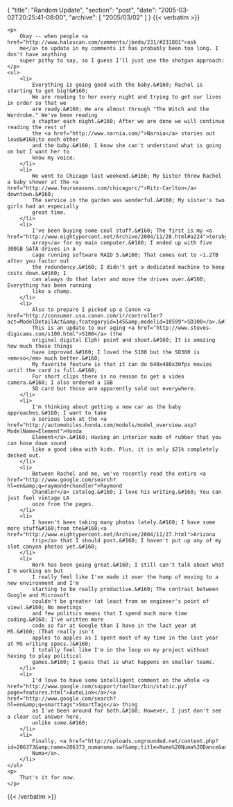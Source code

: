 {
  "title": "Random Update",
  "section": "post",
  "date": "2005-03-02T20:25:41-08:00",
  "archive": [
    "2005/03/02"
  ]
}
{{< verbatim >}}

    <p>
        Okay -- when people <a href="http://www.haloscan.com/comments/jbeda/231/#231881">ask
        me</a> to update in my comments it has probably been too long. I don't have anything
        super pithy to say, so I guess I'll just use the shotgun approach: 
    </p>
    <ul>
        <li>
            Everything is going good with the baby.&#160; Rachel is starting to get big!&#160;
            We are reading to her every night and trying to get our lives in order so that we
            are ready.&#160; We are almost through "The Witch and the Wardrobe." We've been reading
            a chapter each night.&#160; After we are done we will continue reading the rest of
            the <a href="http://www.narnia.com/">Narnia</a> stories out loud&#160;to each other
            and the baby.&#160; I know she can't understand what is going on but I want her to
            know my voice. 
        </li>
        <li>
            We went to Chicago last weekend.&#160; My Sister threw Rachel a baby shower at the <a href="http://www.fourseasons.com/chicagorc/">Ritz-Carlton</a> downtown.&#160;
            The service in the garden was wonderful.&#160; My sister's two girls had an especially
            great time. 
        </li>
        <li>
            I've been buying some cool stuff.&#160; The first is my <a href="http://www.eightypercent.net/Archive/2004/11/28.html#a224">terabyte
            array</a> for my main computer.&#160; I ended up with five 300GB SATA drives in a
            cage running software RAID 5.&#160; That comes out to ~1.2TB after you factor out
            the redundency.&#160; I didn't get a dedicated machine to keep costs down.&#160; I
            can always do that later and move the drives over.&#160; Everything has been running
            like a champ. 
        </li>
        <li>
            Also to prepare I picked up a Canon <a href="http://consumer.usa.canon.com/ir/controller?act=ModelDetailAct&amp;fcategoryid=145&amp;modelid=10599">SD300</a>.&#160;
            This is an update to our aging <a href="http://www.steves-digicams.com/s100.html">S100</a> (the
            original digital Elph) point and shoot.&#160; It is amazing how much these things
            have improved.&#160; I loved the S100 but the SD300 is <em>so</em> much better.&#160;
            My favorite feature is that it can do 640x480x30fps movies until the card is full.&#160;
            For short clips there is no reason to get a video camera.&#160; I also ordered a 1GB
            SD card but those are apparently sold out everywhere. 
        </li>
        <li>
            I'm thinking about getting a new car as the baby approaches.&#160; I want to take
            a serious look at the <a href="http://automobiles.honda.com/models/model_overview.asp?ModelName=Element">Honda
            Element</a>.&#160; Having an interior made of rubber that you can hose down sound
            like a good idea with kids. Plus, it is only $21k completely decked out. 
        </li>
        <li>
            Between Rachel and me, we've recently read the entire <a href="http://www.google.com/search?hl=en&amp;q=raymond+chandler">Raymond
            Chandler</a> catalog.&#160; I love his writing.&#160; You can just feel vintage LA
            ooze from the pages. 
        </li>
        <li>
            I haven't been taking many photos lately.&#160; I have some more stuff&#160;from the&#160;<a href="http://www.eightypercent.net/Archive/2004/11/27.html">Arizona
            trip</a> that I should post.&#160; I haven't put up any of my slot canyon photos yet.&#160; 
        </li>
        <li>
            Work has been going great.&#160; I still can't talk about what I'm working on but
            I really feel like I've made it over the hump of moving to a new environment and I'm
            starting to be really productive.&#160; The contrast between Google and Microsoft
            couldn't be greater (at least from an engineer's point of view).&#160; No meetings
            and few politics means that I spend much more time coding.&#160; I've written more
            code so far at Google than I have in the last year at MS.&#160; (That really isn't
            apples to apples as I spent most of my time in the last year at MS writing specs.)&#160;
            I totally feel like I'm in the loop on my project without having to play political
            games.&#160; I guess that is what happens on smaller teams. 
        </li>
        <li>
            I'd love to have some intelligent comment on the whole <a href="http://www.google.com/support/toolbar/bin/static.py?page=features.html">AutoLink</a>/<a href="http://www.google.com/search?hl=en&amp;q=smarttags">SmartTags</a> thing
            as I've been around for both.&#160; However, I just don't see a clear cut answer here,
            unlike some.&#160; 
        </li>
        <li>
            Finally, <a href="http://uploads.ungrounded.net/content.php?id=206373&amp;name=206373_numanuma.swf&amp;title=Numa%20Numa%20Dance&amp;date=1109739600&amp;quality=b&amp;uj=0&amp;w=500&amp;h=375">Numa
            Numa</a>. 
        </li>
    </ul>
    <p>
        That's it for now. 
    </p>

{{< /verbatim >}}
